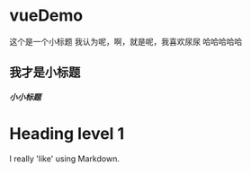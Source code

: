# vueDemo
这个是一个小标题
我认为呢，啊，就是呢，我喜欢尿尿
哈哈哈哈哈
## 我才是小标题
##### 小小标题
Heading level 1
===============	
I really 'like' using
Markdown.
